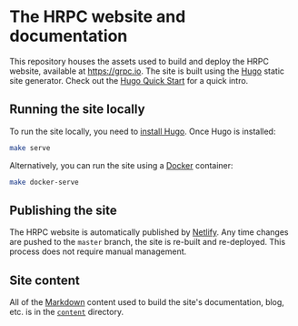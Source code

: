 # The HRPC website and documentation

This repository houses the assets used to build and deploy the HRPC website, available at https://grpc.io. The site is built using the [Hugo](https://gohugo.io) static site generator. Check out the [Hugo Quick Start](https://gohugo.io/getting-started/quick-start/) for a quick intro.

## Running the site locally

To run the site locally, you need to [install Hugo](https://gohugo.io/getting-started/installing). Once Hugo is installed:

```bash
make serve
```

Alternatively, you can run the site using a [Docker](https://docker.com) container:

```bash
make docker-serve
```

## Publishing the site

The HRPC website is automatically published by [Netlify](https://netlify.com). Any time changes are pushed to the `master` branch, the site is re-built and re-deployed. This process does not require manual management.

## Site content

All of the [Markdown](https://www.markdownguide.org/) content used to build the site's documentation, blog, etc. is in the [`content`](./content) directory.